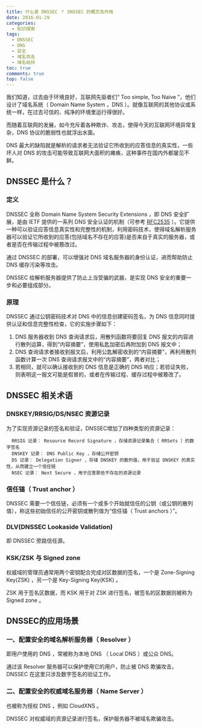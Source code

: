```yaml
---
title: 什么是 DNSSEC ？ DNSSEC 的概念及作用
date: 2016-01-29
categories: 
  - 知识探索
tags: 
  - DNSSEC
  - DNS
  - 安全
  - 域名攻击
  - 域名劫持
toc: true
comments: true
top: false
---
```


我们知道，过去由于环境良好，互联网先驱者们“ Too simple, Too Naive ”，他们设计了域名系统（ Domain Name System ，DNS ）。就像互联网的其他协议或系统一样，在过去可信的、纯净的环境里运行得很好。

而随着互联网的发展，如今充斥着各种欺诈、攻击，使得今天的互联网环境异常复杂，DNS 协议的脆弱性也就浮出水面。

DNS 最大的缺陷就是解析的请求者无法验证它所收到的应答信息的真实性，一些坏人对 DNS 的攻击可能导致互联网大面积的瘫痪，这种事件在国内外都屡见不鲜。

<!--more-->

## DNSSEC 是什么？

### 定义

DNSSEC 全称 Domain Name System Security Extensions ，即 DNS 安全扩展，是由 IETF 提供的一系列 DNS 安全认证的机制（可参考 [RFC2535](https://tools.ietf.org/html/rfc2535) ）。它提供一种可以验证应答信息真实性和完整性的机制，利用密码技术，使得域名解析服务器可以验证它所收到的应答(包括域名不存在的应答)是否来自于真实的服务器，或者是否在传输过程中被篡改过。

通过 DNSSEC 的部署，可以增强对 DNS 域名服务器的身份认证，进而帮助防止 DNS 缓存污染等攻击。

DNSSEC 给解析服务器提供了防止上当受骗的武器，是实现 DNS 安全的重要一步和必要组成部分。

### 原理

DNSSEC 通过公钥密码技术对 DNS 中的信息创建密码签名，为 DNS 信息同时提供认证和信息完整性检查，它的实施步骤如下：

1. DNS 服务器收到 DNS 查询请求后，用散列函数将要回复 DNS 报文的内容进行散列运算，得到“内容摘要”，使用私匙加密后再附加到 DNS 报文中；
2. DNS 查询请求者接收到报文后，利用公匙解密收到的“内容摘要”，再利用散列函数计算一次 DNS 查询请求报文中的“内容摘要”，两者对比；
3. 若相同，就可以确认接收到的 DNS 信息是正确的 DNS 响应；若验证失败，则表明这一报文可能是假冒的，或者在传输过程、缓存过程中被篡改了。

## DNSSEC 相关术语

### DNSKEY/RRSIG/DS/NSEC 资源记录

为了实现资源记录的签名和验证，DNSSEC增加了四种类型的资源记录：

```
  RRSIG 记录： Resource Record Signature ，存储资源记录集合（ RRSets ）的数字签名
  DNSKEY 记录： DNS Public Key ，存储公开密钥
  DS 记录： Delegation Signer ，存储 DNSKEY 的散列值，用于验证 DNSKEY 的真实性，从而建立一个信任链
  NSEC 记录： Next Secure ，用于应答那些不存在的资源记录
```

### 信任锚（ Trust anchor ）

DNSSEC 需要一个信任链，必须有一个或多个开始就信任的公钥（或公钥的散列值），称这些初始信任的公开密钥或散列值为“信任锚（ Trust anchors ）”。

### DLV(DNSSEC Lookaside Validation)

即 DNSSEC 旁路信任源。

### KSK/ZSK 与 Signed zone

权威域的管理员通常用两个密钥配合完成对区数据的签名，一个是 Zone-Signing Key(ZSK) ，另一个是 Key-Signing Key(KSK) 。

ZSK 用于签名区数据，而 KSK 用于对 ZSK 进行签名，被签名的区数据则被称为 Signed zone 。

## DNSSEC的应用场景

### 一、配置安全的域名解析服务器（ Resolver ）

即用户使用的 DNS ，常被称为本地 DNS （ Local DNS ）或公众 DNS。

通过该 Resolver 服务器可以保护使用它的用户，防止被 DNS 欺骗攻击， DNSSEC 在这里只涉及数字签名的验证工作。

### 二、配置安全的权威域名服务器（ Name Server ）

也被称为授权 DNS ，例如 CloudXNS 。

DNSSEC 对权威域的资源记录进行签名，保护服务器不被域名欺骗攻击。